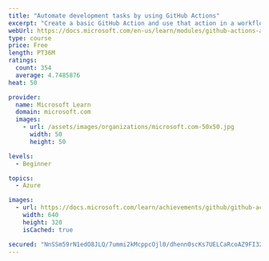 ```yaml
---
title: "Automate development tasks by using GitHub Actions"
excerpt: "Create a basic GitHub Action and use that action in a workflow."
webUrl: https://docs.microsoft.com/en-us/learn/modules/github-actions-automate-tasks/
type: course
price: Free
length: PT36M
ratings:
  count: 354
  average: 4.7485876
heat: 50

provider:
  name: Microsoft Learn
  domain: microsoft.com
  images:
    - url: /assets/images/organizations/microsoft.com-50x50.jpg
      width: 50
      height: 50

levels:
  - Beginner

topics:
  - Azure

images:
  - url: https://docs.microsoft.com/learn/achievements/github/github-actions-automate-tasks-social.png
    width: 640
    height: 320
    isCached: true

secured: "NnSSm59rN1edO8JLQ/7ummi2kMcppcOjl0/dhenn0scKs7UELCaRcoAZ9FI32ssIxoWjFXGIKqS3qVhWxeFMQ7DvvlLKgrdDgn/AKqk+t6N2vgbER4ZuRpkcBX5DPwlpnxeV74vk+LWB5TXkCEE6LgLaKyCfGcukrlYZzzbWRTJxE8b2c6fXicsADWJ0CO8k3dKJG9lDRUySUUdaoXHvXxuSRDwVxrsI7KuahEJWFVhD+xyYJRRaDpL+UUjMdgT2fVUpQogzfGOOzuvQ2WP4SdiAmfYUzl9/yXZWocv68soMtEpC6YdjeGdRJiGLaD3jtD/Xeyk0Zv1GhxIvUE8OzcXjv8+6WIRthOLwW3hxfKA4lbH3b4n3NPWJRl4TJvjKJaH0xwioq2oc6jdGaEscOgrZfx93snJIjxR1HMvyAzI=;0pz4pMFwQg4G1hV619xY0g=="
---
```


